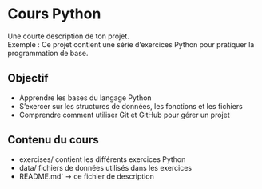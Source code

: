 # Cours Python
Une courte description de ton projet.  
Exemple : Ce projet contient une série d’exercices Python pour pratiquer la programmation de base.

## Objectif
- Apprendre les bases du langage Python  
- S’exercer sur les structures de données, les fonctions et les fichiers  
- Comprendre comment utiliser Git et GitHub pour gérer un projet  

## Contenu du cours
- exercises/ contient les différents exercices Python  
- data/ fichiers de données utilisés dans les exercices  
- README.md` → ce fichier de description  


